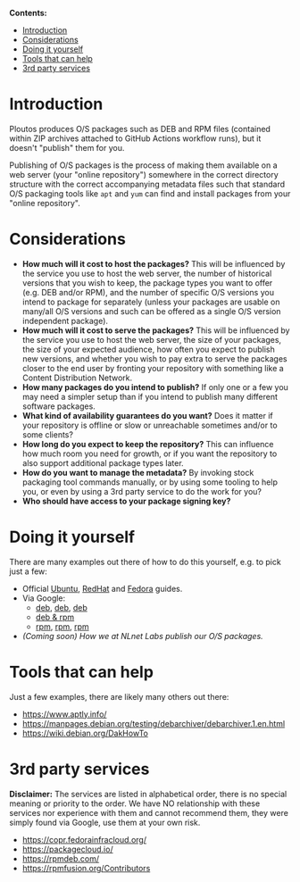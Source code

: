 **Contents:**

- [Introduction](#introduction)
- [Considerations](#considerations)
- [Doing it yourself](#doing-it-yourself)
- [Tools that can help](#tools-that-can-help)
- [3rd party services](#3rd-party-services)

# Introduction

Ploutos produces O/S packages such as DEB and RPM files (contained within ZIP archives attached to GitHub Actions workflow runs), but it doesn't "publish" them for you.

Publishing of O/S packages is the process of making them available on a web server (your "online repository") somewhere in the correct directory structure with the correct accompanying metadata files such that standard O/S packaging tools like `apt` and `yum` can find and install packages from your "online repository".

# Considerations

- **How much will it cost to host the packages?** This will be influenced by the service you use to host the web server, the number of historical versions that you wish to keep, the package types you want to offer (e.g. DEB and/or RPM), and the number of specific O/S versions you intend to package for separately (unless your packages are usable on many/all O/S versions and such can be offered as a single O/S version independent package).
- **How much will it cost to serve the packages?** This will be influenced by the service you use to host the web server, the size of your packages, the size of your expected audience, how often you expect to publish new versions, and whether you wish to pay extra to serve the packages closer to the end user by fronting your repository with something like a Content Distribution Network.
- **How many packages do you intend to publish?** If only one or a few you may need a simpler setup than if you intend to publish many different software packages.
- **What kind of availability guarantees do you want?** Does it matter if your repository is offline or slow or unreachable sometimes and/or to some clients?
- **How long do you expect to keep the repository?** This can influence how much room you need for growth, or if you want the repository to also support additional package types later.
- **How do you want to manage the metadata?** By invoking stock packaging tool commands manually, or by using some tooling to help you, or even by using a 3rd party service to do the work for you?
- **Who should have access to your package signing key?**

# Doing it yourself

There are many examples out there of how to do this yourself, e.g. to pick just a few:

- Official [Ubuntu](https://help.ubuntu.com/community/Repositories/Personal), [RedHat](https://access.redhat.com/documentation/en-us/red_hat_enterprise_linux/6/html/deployment_guide/sec-yum_repository) and [Fedora](https://docs.fedoraproject.org/en-US/packaging-guidelines/) guides.
- Via Google:
  - [deb](https://earthly.dev/blog/creating-and-hosting-your-own-deb-packages-and-apt-repo/), [deb](https://medium.com/sqooba/create-your-own-custom-and-authenticated-apt-repository-1e4a4cf0b864), [deb](https://www.linuxbabe.com/linux-server/set-up-package-repository-debian-ubuntu-server)
  - [deb & rpm](https://www.percona.com/blog/how-to-create-your-own-repositories-for-packages/)
  - [rpm](http://nuxref.com/2016/10/06/hosting-rpm-repository/), [rpm](https://www.recitalsoftware.com/blogs/34-howto-create-your-own-yum-repository-on-redhat-and-fedora-linux), [rpm](https://bgstack15.wordpress.com/2019/08/02/how-i-use-the-copr-to-build-and-host-rpms-for-centos-and-fedora/)
- _(Coming soon) How we at NLnet Labs publish our O/S packages._

# Tools that can help

Just a few examples, there are likely many others out there:

- https://www.aptly.info/
- https://manpages.debian.org/testing/debarchiver/debarchiver.1.en.html
- https://wiki.debian.org/DakHowTo

# 3rd party services

**Disclaimer:** The services are listed in alphabetical order, there is no special meaning or priority to the order. We have NO relationship with these services nor experience with them and cannot recommend them, they were simply found via Google, use them at your own risk.

- https://copr.fedorainfracloud.org/
- https://packagecloud.io/
- https://rpmdeb.com/
- https://rpmfusion.org/Contributors
